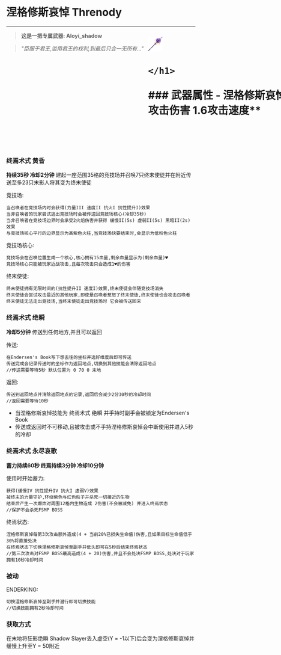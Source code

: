 
涅格修斯哀悼 Threnody
=
------------------------------------------------------

>  **这是一把专属武器: Aloyi_shadow** 

> _"臣服于君王,滥用君王的权利,到最后只会一无所有..."_

<body>
    <style>
        h1.img{     
          position: relative;
          left: 75%;
          bottom: 80px;
          }
    </style>
    <h1 class="img">
        <img src="assets/item/threnody.png" alt="threnody.png没有正常加载!" width="7.5%" height="7.5%">

    </h1>
</body>
### 武器属性
- 涅格修斯哀悼拥有  **15攻击伤害 1.6攻击速度** 

### 终焉术式 黄昏
 **持续35秒 冷却2分钟** 
建起一座范围35格的竞技场并召唤7只终末使徒并在附近传送至多23只末影人将其变为终末使徒

竞技场:

```
当召唤者在竞技场内时会获得(力量III 速度II 抗火I 抗性提升I)效果
当非召唤者的玩家尝试逃出竞技场时会被传送回竞技场核心(冷却35秒)
当非召唤者在竞技场边界时会承受2火焰伤害并获得 缓慢II(5s) 虚弱II(5s) 黑暗II(2s) 效果 
与竞技场核心平行的边界显示为高紫色火柱,当竞技场快要结束时,会显示为低粉色火柱
```

竞技场核心:

```
竞技场会在召唤位置生成一个核心,核心拥有15血量,剩余血量显示为(剩余血量)♥
竞技场核心只能被玩家近战攻击,且每次攻击只会造成1♥的伤害
```

终末使徒:

```
终末使徒拥有无限时间的(抗性提升II 速度I)效果,终末使徒会伴随竞技场消失
终末使徒会尝试攻击最近的其他玩家,即使是召唤者惹怒了终末使徒,终末使徒也会攻击召唤者
终末使徒无法走出竞技场,当终末使徒走出竞技场时 它会被传送回来
```
### 终焉术式 绝瞬
 **冷却5分钟**
传送到任何地方,并且可以返回

传送:
```
在Endersen's Book写下想去往的坐标并选好维度后即可传送 
传送完成会记录传送时的坐标作为返回地点,切换到其他技能会清除返回地点
//传送需要等待5秒 默认位置为 0 70 0 末地
```
返回:
```
传送到返回地点并清除返回地点的记录,返回后会减少2分30秒的冷却时间
//返回需要等待10秒 
```
- 当涅格修斯哀悼技能为 终焉术式 绝瞬 并手持时副手会被锁定为Endersen's Book
- 传送或返回时不可移动,且被攻击或不手持涅格修斯哀悼会中断使用并进入5秒的冷却

### 终焉术式 永尽哀歌

**蓄力持续60秒 终焉持续3分钟 冷却10分钟**

使用时开始蓄力:
```
获得(缓慢IV 抗性提升IV 抗火I 虚弱V)效果
被终末的力量守护,环绕紫色与红色粒子并杀死一切接近的生物
结束后产生一次爆炸对周围12格内生物造成 2伤害(不会被减免) 并进入终焉状态
//保护不会杀死FSMP BOSS
```
终焉状态:
```
涅格修斯哀悼每第3次攻击额外造成(4 + 当前20%已损失生命值)伤害,且如果目标生命值低于30%将直接处决
在终焉状态下切换涅格修斯哀悼至副手并低头即可在5秒后结束终焉状态
//第三次攻击对FSMP BOSS最高造成(4 + 20)伤害,并且不会处决FSMP BOSS,处决对于玩家拥有10秒冷却时间
```
### 被动

ENDERKING:
```
切换涅格修斯哀悼至副手并潜行即可切换技能
//切换技能拥有2秒冷却时间
```
### 获取方式

在末地将狂影绝瞬 Shadow Slayer丢入虚空(Y = -1以下)后会变为涅格修斯哀悼并缓慢上升至Y = 50附近